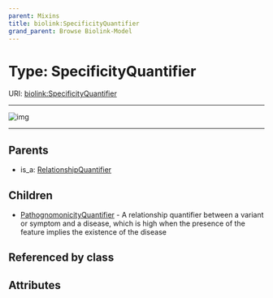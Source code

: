```yaml
---
parent: Mixins
title: biolink:SpecificityQuantifier
grand_parent: Browse Biolink-Model
---
```


# Type: SpecificityQuantifier




URI: [biolink:SpecificityQuantifier](https://w3id.org/biolink/vocab/SpecificityQuantifier)


---

![img](http://yuml.me/diagram/nofunky;dir:TB/class/\[SpecificityQuantifier]^-\[PathognomonicityQuantifier],%20\[RelationshipQuantifier]^-\[SpecificityQuantifier])

---


## Parents

 *  is_a: [RelationshipQuantifier](RelationshipQuantifier.md)

## Children

 * [PathognomonicityQuantifier](PathognomonicityQuantifier.md) - A relationship quantifier between a variant or symptom and a disease, which is high when the presence of the feature implies the existence of the disease

## Referenced by class


## Attributes


